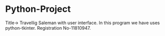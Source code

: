 # Python-Project
Title-> Travellig Saleman with user interface.
In this program we have uses python-tkinter. 
Registration No-11810947.
